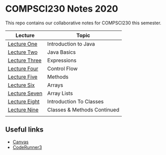 # COMPSCI230 Notes 2020

This repo contains our collaborative notes for COMPSCI230 this semester.

| Lecture                 	| Topic                       	|
|-------------------------	|-----------------------------	|
| [Lecture One]           	| Introduction to Java        	|
| [Lecture Two]           	| Java Basics                 	|
| [Lecture Three]         	| Expressions                 	|
| [Lecture Four]          	| Control Flow                	|
| [Lecture Five]          	| Methods                     	|
| [Lecture Six]           	| Arrays                      	|
| [Lecture Seven]         	| Array Lists                 	|
| [Lecture Eight]         	| Introduction To Classes     	|
| [Lecture Nine]          	| Classes & Methods Continued 	|
|                         	|                             	|

## Useful links

- [Canvas](https://canvas.auckland.ac.nz/courses/46668)
- [CodeRunner3](https://coderunner3.auckland.ac.nz/)

[Lecture One]:Lecture-1.ipynb
[Lecture Two]:Lecture-2.ipynb
[Lecture Three]:Lecture-3.ipynb
[Lecture Four]:Lecture-4.ipynb
[Lecture Five]:Lecture-5.ipynb
[Lecture Six]:Lecture-6.ipynb
[Lecture Seven]:Lecture-7.ipynb
[Lecture Eight]:Lecture-8.ipynb
[Lecture Nine]:Lecture-9.ipynb
